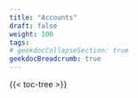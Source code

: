 ```yaml
---
title: "Accounts"
draft: false
weight: 100
tags:
# geekdocCollapseSection: true
geekdocBreadcrumb: true
---
```


{{< toc-tree >}}

